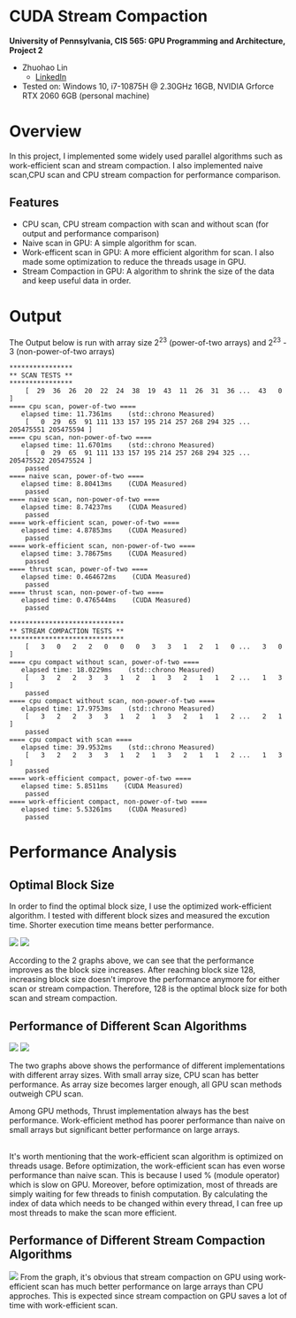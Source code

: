 CUDA Stream Compaction
======================

**University of Pennsylvania, CIS 565: GPU Programming and Architecture, Project 2**

* Zhuohao Lin
  * [LinkedIn](https://www.linkedin.com/in/zhuohao-lin-960b54194/)
* Tested on: Windows 10, i7-10875H @ 2.30GHz 16GB, NVIDIA Grforce RTX 2060 6GB (personal machine)

# Overview
In this project, I implemented some widely used parallel algorithms such as work-efficient scan and stream compaction. I also implemented naive scan,CPU scan and CPU stream compaction for performance comparison.

## Features
* CPU scan, CPU stream compaction with scan and without scan (for output and performance comparison)
* Naive scan in GPU: A simple algorithm for scan.
* Work-efficent scan in GPU: A more efficient algorithm for scan. I also made some optimization to reduce the threads usage in GPU.
* Stream Compaction in GPU: A algorithm to shrink the size of the data and keep useful data in order.

# Output
The Output below is run with array size 2<sup>23</sup> (power-of-two arrays) and 2<sup>23</sup> - 3 (non-power-of-two arrays)
```
****************
** SCAN TESTS **
****************
    [  29  36  26  20  22  24  38  19  43  11  26  31  36 ...  43   0 ]
==== cpu scan, power-of-two ====
   elapsed time: 11.7361ms    (std::chrono Measured)
    [   0  29  65  91 111 133 157 195 214 257 268 294 325 ... 205475551 205475594 ]
==== cpu scan, non-power-of-two ====
   elapsed time: 11.6701ms    (std::chrono Measured)
    [   0  29  65  91 111 133 157 195 214 257 268 294 325 ... 205475522 205475524 ]
    passed
==== naive scan, power-of-two ====
   elapsed time: 8.80413ms    (CUDA Measured)
    passed
==== naive scan, non-power-of-two ====
   elapsed time: 8.74237ms    (CUDA Measured)
    passed
==== work-efficient scan, power-of-two ====
   elapsed time: 4.87853ms    (CUDA Measured)
    passed
==== work-efficient scan, non-power-of-two ====
   elapsed time: 3.78675ms    (CUDA Measured)
    passed
==== thrust scan, power-of-two ====
   elapsed time: 0.464672ms    (CUDA Measured)
    passed
==== thrust scan, non-power-of-two ====
   elapsed time: 0.476544ms    (CUDA Measured)
    passed

*****************************
** STREAM COMPACTION TESTS **
*****************************
    [   3   0   2   2   0   0   0   3   3   1   2   1   0 ...   3   0 ]
==== cpu compact without scan, power-of-two ====
   elapsed time: 18.0229ms    (std::chrono Measured)
    [   3   2   2   3   3   1   2   1   3   2   1   1   2 ...   1   3 ]
    passed
==== cpu compact without scan, non-power-of-two ====
   elapsed time: 17.9753ms    (std::chrono Measured)
    [   3   2   2   3   3   1   2   1   3   2   1   1   2 ...   2   1 ]
    passed
==== cpu compact with scan ====
   elapsed time: 39.9532ms    (std::chrono Measured)
    [   3   2   2   3   3   1   2   1   3   2   1   1   2 ...   1   3 ]
    passed
==== work-efficient compact, power-of-two ====
   elapsed time: 5.8511ms    (CUDA Measured)
    passed
==== work-efficient compact, non-power-of-two ====
   elapsed time: 5.53261ms    (CUDA Measured)
    passed
```

# Performance Analysis

## Optimal Block Size

In order to find the optimal block size, I use the optimized work-efficient algorithm. I tested with different block sizes and measured the excution time. Shorter execution time means better performance.

![](img/OptimalBlockSize1.PNG)
![](img/OptimalBlockSize2.PNG)

According to the 2 graphs above, we can see that the performance improves as the block size increases. After reaching block size 128, increasing block size doesn't improve the performance anymore for either scan or stream compaction. Therefore, 128 is the optimal block size for both scan and stream compaction.

## Performance of Different Scan Algorithms
![](img/Scan1.PNG)
![](img/Scan2.PNG)

The two graphs above shows the performance of different implementations with different array sizes. With small array size, CPU scan has better performance. As array size becomes larger enough, all GPU scan methods outweigh CPU scan.

Among GPU methods, Thrust implementation always has the best performance. Work-efficient method has poorer performance than naive on small arrays but significant better performance on large arrays.

<br/>
It's worth mentioning that the work-efficient scan algorithm is optimized on threads usage. Before optimization, the work-efficient scan has even worse performance than naive scan. This is because I used % (module operator) which is slow on GPU. Moreover, before optimization, most of threads are simply waiting for few threads to finish computation. By calculating the index of data which needs to be changed within every thread, I can free up most threads to make the scan more efficient.

<br/>

## Performance of Different Stream Compaction Algorithms
![](img/StreamCompaction.PNG)
From the graph, it's obvious that stream compaction on GPU using work-efficient scan has much better performance on large arrays than CPU approches. This is expected since stream compaction on GPU saves a lot of time with work-efficient scan.




